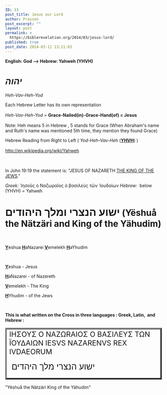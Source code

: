 ```yaml
---
ID: 13
post_title: Jesus our Lord
author: Praison
post_excerpt: ""
layout: post
permalink: >
  https://biblerevelation.org/2014/03/jesus-lord/
published: true
post_date: 2014-03-11 13:21:03
---
```

<strong>English: God --&gt; Hebrew: Yahweh (YHVH)</strong>
<h1><i>יהוה</i></h1>
<i>Heh-Vav-Heh-<i>Yod</i></i>

Each Hebrew Letter has its own representation

<i style="line-height: 1.5;">Heh-Vav-Heh-<i>Yod = </i></i><strong><span style="line-height: 1.5;">Grace-Nailed(in)-Grace-Hand(of) = Jesus</span></strong>

Note: Heh means 5 in Hebrew , 5 stands for Grace (When Abraham's name and Ruth's name was mentioned 5th time, they mention they found Grace)

Hebrew Reading from Right to Left ( <i>Yod-Heh-Vav-Heh</i> (<span style="text-decoration: underline;"><strong>YHVH</strong></span>) )

<span style="line-height: 1.5;">http://en.wikipedia.org/wiki/Yahweh</span>

&nbsp;

In John 19:19 the statement is: "JESUS OF NAZARETH <span style="text-decoration: underline;">THE KING OF THE JEWS</span>."

<i>Greek:</i> ᾽Ιησοῦς ὁ Ναζωραῖος ὁ βασιλεὺς τῶν ᾽Ιουδαίων
<i>Hebrew:</i>  below (YHVH) = Yahweh<b><span style="font-size: 13px;">
</span></b>
<h1><big>ישוע הנצרי ומלך היהודים</big> (Yëshuå the Nätzäri and King of the Yähudim)</h1>
&nbsp;

<span style="text-decoration: underline;"><strong>Y</strong></span>eshua <span style="text-decoration: underline;"><strong>H</strong></span>aNazarei <span style="text-decoration: underline;"><strong>V</strong></span>emelekh <span style="text-decoration: underline;"><strong>H</strong></span>aYhudim

&nbsp;

<span style="text-decoration: underline;"><strong>Y</strong></span>eshua - Jesus

<span style="text-decoration: underline;"><strong>H</strong></span>aNazarei - of Nazereth

<span style="text-decoration: underline;"><strong>V</strong></span>emelekh - The King

<span style="text-decoration: underline;"><strong>H</strong></span>Yhudim - of the Jews

&nbsp;

<strong>This is what written on the Cross in three languages : Greek, Latin,  and Hebrew :</strong>
<table border="4" cellspacing="2" cellpadding="2">
<tbody>
<tr>
<td><big><big><big><small>IH</small></big></big></big><big><big><big><small>Σ</small></big></big></big><big><big><big><small>OY</small></big></big></big><big><big><big><small>Σ</small></big></big></big><big><big><big><small> O NAZ</small></big></big></big><big><big><big><small>ΩRAIO</small></big></big></big><big><big><big><small>Σ O ΒΑ</small></big></big></big><big><big><big><small>Σ</small></big></big></big><big><big><big><small>ΙΛEY</small></big></big></big><big><big><big><small>Σ</small></big></big></big><big><big><big><small> ΤΩΝ ΪΟΥΔΑΙ</small></big></big></big><big><big><big><small>Ω</small></big></big></big><big><big><big><small>N</small></big></big></big><big><big> IESVS NAZARENVS REX IVDAEORUM</big></big>

<big><big><big> </big><big>ישוע</big><big> הנצרי מלך היהדים</big></big></big></td>
</tr>
</tbody>
</table>
"Yëshuå the Nätzäri King of the Yähudim"

&nbsp;